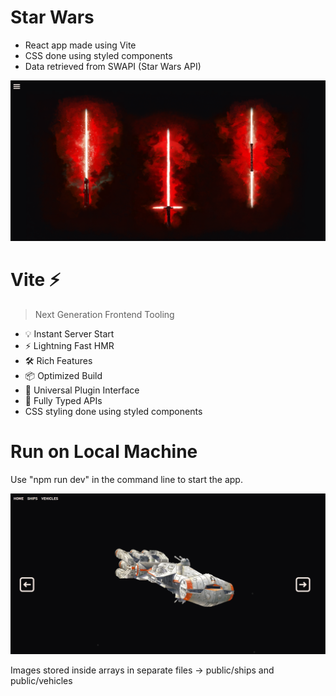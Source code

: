 # Star Wars

- React app made using Vite 
- CSS done using styled components
- Data retrieved from SWAPI (Star Wars API)

![](/screenshots/landing_page.PNG)

# Vite ⚡

> Next Generation Frontend Tooling

- 💡 Instant Server Start
- ⚡️ Lightning Fast HMR
- 🛠️ Rich Features
- 📦 Optimized Build
- 🔩 Universal Plugin Interface
- 🔑 Fully Typed APIs
- CSS styling done using styled components

# Run on Local Machine

Use "npm run dev" in the command line to start the app.

![](/screenshots/ships.PNG)

Images stored inside arrays in separate files -> public/ships and public/vehicles

